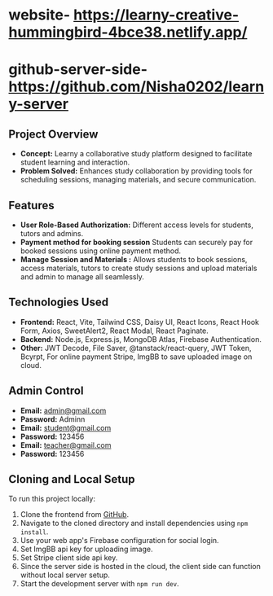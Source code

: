 # website- https://learny-creative-hummingbird-4bce38.netlify.app/
# github-server-side- https://github.com/Nisha0202/learny-server

## Project Overview
- **Concept:** Learny a collaborative study platform designed to facilitate student learning and interaction.
- **Problem Solved:** Enhances study collaboration by providing tools for scheduling sessions, managing materials, and secure communication.

## Features
- **User Role-Based Authorization:** Different access levels for students, tutors and admins.
- **Payment method for booking session** Students can securely pay for booked sessions using online payment method.
- **Manage Session and Materials :** Allows students to book sessions, access materials, tutors to create study sessions and upload materials and admin to manage all seamlessly.

## Technologies Used
- **Frontend:** React, Vite, Tailwind CSS, Daisy UI, React Icons, React Hook Form, Axios, SweetAlert2, React Modal, React Paginate.
- **Backend:** Node.js, Express.js, MongoDB Atlas, Firebase Authentication.
- **Other:** JWT Decode, File Saver, @tanstack/react-query, JWT Token, Bcyrpt, For online payment Stripe, ImgBB to save uploaded image on cloud.

## Admin Control
- **Email:** admin@gmail.com
- **Password:** Adminn
- **Email:** student@gmail.com
- **Password:** 123456
- **Email:** teacher@gmail.com
- **Password:** 123456

## Cloning and Local Setup
To run this project locally:
1. Clone the frontend from [GitHub](https://github.com/Nisha0202/learny-client.git).
3. Navigate to the cloned directory and install dependencies using `npm install`.
5. Use your web app's Firebase configuration for social login.
6. Set ImgBB api key for uploading image.
7. Set Stripe client side api key.
8. Since the server side is hosted in the cloud, the client side can function without local server setup.
9. Start the development server with `npm run dev`.



